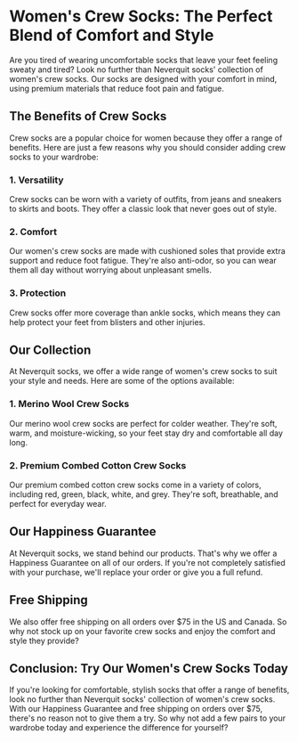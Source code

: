 # Women's Crew Socks: The Perfect Blend of Comfort and Style

Are you tired of wearing uncomfortable socks that leave your feet feeling sweaty and tired? Look no further than Neverquit socks' collection of women's crew socks. Our socks are designed with your comfort in mind, using premium materials that reduce foot pain and fatigue. 

## The Benefits of Crew Socks

Crew socks are a popular choice for women because they offer a range of benefits. Here are just a few reasons why you should consider adding crew socks to your wardrobe:

### 1. Versatility

Crew socks can be worn with a variety of outfits, from jeans and sneakers to skirts and boots. They offer a classic look that never goes out of style.

### 2. Comfort

Our women's crew socks are made with cushioned soles that provide extra support and reduce foot fatigue. They're also anti-odor, so you can wear them all day without worrying about unpleasant smells.

### 3. Protection

Crew socks offer more coverage than ankle socks, which means they can help protect your feet from blisters and other injuries.

## Our Collection

At Neverquit socks, we offer a wide range of women's crew socks to suit your style and needs. Here are some of the options available:

### 1. Merino Wool Crew Socks

Our merino wool crew socks are perfect for colder weather. They're soft, warm, and moisture-wicking, so your feet stay dry and comfortable all day long.

### 2. Premium Combed Cotton Crew Socks

Our premium combed cotton crew socks come in a variety of colors, including red, green, black, white, and grey. They're soft, breathable, and perfect for everyday wear.

## Our Happiness Guarantee

At Neverquit socks, we stand behind our products. That's why we offer a Happiness Guarantee on all of our orders. If you're not completely satisfied with your purchase, we'll replace your order or give you a full refund. 

## Free Shipping

We also offer free shipping on all orders over $75 in the US and Canada. So why not stock up on your favorite crew socks and enjoy the comfort and style they provide?

## Conclusion: Try Our Women's Crew Socks Today

If you're looking for comfortable, stylish socks that offer a range of benefits, look no further than Neverquit socks' collection of women's crew socks. With our Happiness Guarantee and free shipping on orders over $75, there's no reason not to give them a try. So why not add a few pairs to your wardrobe today and experience the difference for yourself?